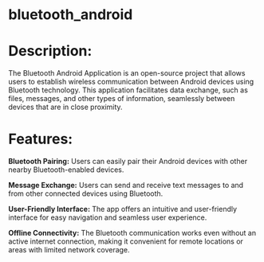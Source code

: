 # bluetooth_android

# Description:
The Bluetooth Android Application is an open-source project that allows users to establish wireless communication between Android devices using Bluetooth technology. This application facilitates data exchange, such as files, messages, and other types of information, seamlessly between devices that are in close proximity.

# Features:
**Bluetooth Pairing:** Users can easily pair their Android devices with other nearby Bluetooth-enabled devices.

**Message Exchange:** Users can send and receive text messages to and from other connected devices using Bluetooth.

**User-Friendly Interface:** The app offers an intuitive and user-friendly interface for easy navigation and seamless user experience.

**Offline Connectivity:** The Bluetooth communication works even without an active internet connection, making it convenient for remote locations or areas with limited network coverage.
